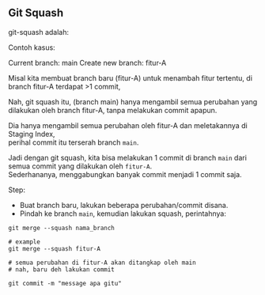 ## Git Squash
git-squash adalah:

Contoh kasus:

Current branch: main
Create new branch: fitur-A

Misal kita membuat branch baru (fitur-A) untuk menambah fitur tertentu, di branch fitur-A terdapat >1 commit, <br>

Nah, git squash itu, (branch main) hanya mengambil semua perubahan yang dilakukan oleh branch fitur-A, tanpa melakukan commit apapun. <br>

Dia hanya mengambil semua perubahan oleh fitur-A dan meletakannya di Staging Index, <br> perihal commit itu terserah branch `main`.

Jadi dengan git squash, kita bisa melakukan 1 commit di branch `main` dari semua commit yang dilakukan oleh `fitur-A`.<br>
Sederhananya, menggabungkan banyak commit menjadi 1 commit saja.

Step:

- Buat branch baru, lakukan beberapa perubahan/commit disana.
- Pindah ke branch `main`, kemudian lakukan squash, perintahnya:
 ```shell
git merge --squash nama_branch

# example
git merge --squash fitur-A

# semua perubahan di fitur-A akan ditangkap oleh main
# nah, baru deh lakukan commit

git commit -m "message apa gitu"
```
